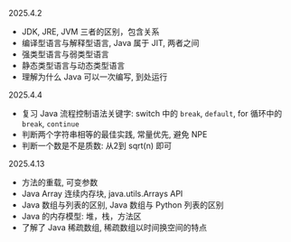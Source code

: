 
2025.4.2

* JDK, JRE, JVM 三者的区别，包含关系
* 编译型语言与解释型语言, Java 属于 JIT, 两者之间
* 强类型语言与弱类型语言
* 静态类型语言与动态类型语言
* 理解为什么 Java 可以一次编写, 到处运行

2025.4.4

* 复习 Java 流程控制语法关键字: switch 中的 `break`, `default`, for 循环中的 `break`, `continue`
* 判断两个字符串相等的最佳实践, 常量优先, 避免 NPE
* 判断一个数是不是质数: 从2到 sqrt(n) 即可


2025.4.13

* 方法的重载, 可变参数
* Java Array 连续内存块, java.utils.Arrays API 
* Java 数组与列表的区别, Java 数组与 Python 列表的区别
* Java 的内存模型: 堆，栈，方法区
* 了解了 Java 稀疏数组, 稀疏数组以时间换空间的特点
